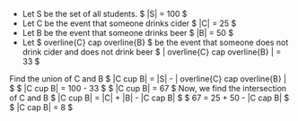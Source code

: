 <ul>
<li> Let S be the set of all students. 
$ |S| = 100 $
	<li> Let C be the event that someone drinks cider 
	      $ |C| = 25 $
	<li> Let B be the event that someone drinks beer 
	      $ |B| = 50 $
	<li> Let $ overline{C} cap overline{B} $ be the event that someone does not drink cider and does not drink beer 
	      $ | overline{C} cap overline{B} | = 33 $
</ul>
Find the union of C and B 
$ |C cup B| = |S| - | overline{C} cap overline{B} | $ 
$ |C cup B| = 100 - 33 $ 
$ |C cup B| = 67 $ 
Now, we find the intersection of C and B 
$ |C cup B| = |C| + |B| - |C cap B| $ 
$ 67 = 25 + 50 - |C cap B| $ 
$ |C cap B| = 8 $
